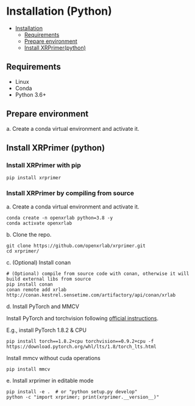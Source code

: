 # Installation (Python)

<!-- TOC -->

- [Installation](#installation)
  - [Requirements](#requirements)
  - [Prepare environment](#prepare-environment)
  - [Install XRPrimer(python)](#install-xrprimerpython)

<!-- TOC -->

## Requirements

- Linux
- Conda
- Python 3.6+

## Prepare environment

a. Create a conda virtual environment and activate it.


## Install XRPrimer (python)


### Install XRPrimer with pip

```shell
pip install xrprimer
```

### Install XRPrimer by compiling from source

a. Create a conda virtual environment and activate it.

```shell
conda create -n openxrlab python=3.8 -y
conda activate openxrlab
```

b. Clone the repo.

```shell
git clone https://github.com/openxrlab/xrprimer.git
cd xrprimer/
```
c. (Optional) Install conan


```shell
# (Optional) compile from source code with conan, otherwise it will build external libs from source
pip install conan
conan remote add xrlab http://conan.kestrel.sensetime.com/artifactory/api/conan/xrlab
```
d. Install PyTorch and MMCV

Install PyTorch and torchvision following [official instructions](https://pytorch.org/).

E.g., install PyTorch 1.8.2 & CPU

```shell
pip install torch==1.8.2+cpu torchvision==0.9.2+cpu -f https://download.pytorch.org/whl/lts/1.8/torch_lts.html
```

Install mmcv without cuda operations

```shell
pip install mmcv
```

e. Install xrprimer in editable mode

```shell
pip install -e .  # or "python setup.py develop"
python -c "import xrprimer; print(xrprimer.__version__)"
```
